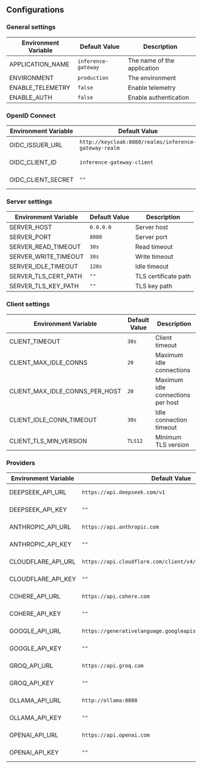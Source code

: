 ## Configurations

### General settings

| Environment Variable | Default Value | Description |
|---------------------|---------------|-------------|
| APPLICATION_NAME | `inference-gateway` | The name of the application |
| ENVIRONMENT | `production` | The environment |
| ENABLE_TELEMETRY | `false` | Enable telemetry |
| ENABLE_AUTH | `false` | Enable authentication |


### OpenID Connect

| Environment Variable | Default Value | Description |
|---------------------|---------------|-------------|
| OIDC_ISSUER_URL | `http://keycloak:8080/realms/inference-gateway-realm` | OIDC issuer URL |
| OIDC_CLIENT_ID | `inference-gateway-client` | OIDC client ID |
| OIDC_CLIENT_SECRET | `""` | OIDC client secret |


### Server settings

| Environment Variable | Default Value | Description |
|---------------------|---------------|-------------|
| SERVER_HOST | `0.0.0.0` | Server host |
| SERVER_PORT | `8080` | Server port |
| SERVER_READ_TIMEOUT | `30s` | Read timeout |
| SERVER_WRITE_TIMEOUT | `30s` | Write timeout |
| SERVER_IDLE_TIMEOUT | `120s` | Idle timeout |
| SERVER_TLS_CERT_PATH | `""` | TLS certificate path |
| SERVER_TLS_KEY_PATH | `""` | TLS key path |


### Client settings

| Environment Variable | Default Value | Description |
|---------------------|---------------|-------------|
| CLIENT_TIMEOUT | `30s` | Client timeout |
| CLIENT_MAX_IDLE_CONNS | `20` | Maximum idle connections |
| CLIENT_MAX_IDLE_CONNS_PER_HOST | `20` | Maximum idle connections per host |
| CLIENT_IDLE_CONN_TIMEOUT | `30s` | Idle connection timeout |
| CLIENT_TLS_MIN_VERSION | `TLS12` | Minimum TLS version |


### Providers

| Environment Variable | Default Value | Description |
|---------------------|---------------|-------------|
| DEEPSEEK_API_URL | `https://api.deepseek.com/v1` | Deepseek API URL |
| DEEPSEEK_API_KEY | `""` | Deepseek API Key |
| ANTHROPIC_API_URL | `https://api.anthropic.com` | Anthropic API URL |
| ANTHROPIC_API_KEY | `""` | Anthropic API Key |
| CLOUDFLARE_API_URL | `https://api.cloudflare.com/client/v4/accounts/{ACCOUNT_ID}` | Cloudflare API URL |
| CLOUDFLARE_API_KEY | `""` | Cloudflare API Key |
| COHERE_API_URL | `https://api.cohere.com` | Cohere API URL |
| COHERE_API_KEY | `""` | Cohere API Key |
| GOOGLE_API_URL | `https://generativelanguage.googleapis.com` | Google API URL |
| GOOGLE_API_KEY | `""` | Google API Key |
| GROQ_API_URL | `https://api.groq.com` | Groq API URL |
| GROQ_API_KEY | `""` | Groq API Key |
| OLLAMA_API_URL | `http://ollama:8080` | Ollama API URL |
| OLLAMA_API_KEY | `""` | Ollama API Key |
| OPENAI_API_URL | `https://api.openai.com` | OpenAI API URL |
| OPENAI_API_KEY | `""` | OpenAI API Key |


